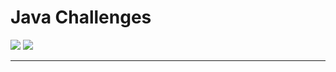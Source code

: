 <h1>Java Challenges</h1>
<img src="https://refactoring.guru/images/patterns/languages/java.png">
<img src="https://refactoring.guru/images/patterns/languages/java.png">
<hr><br><br>
<h2></h2>
